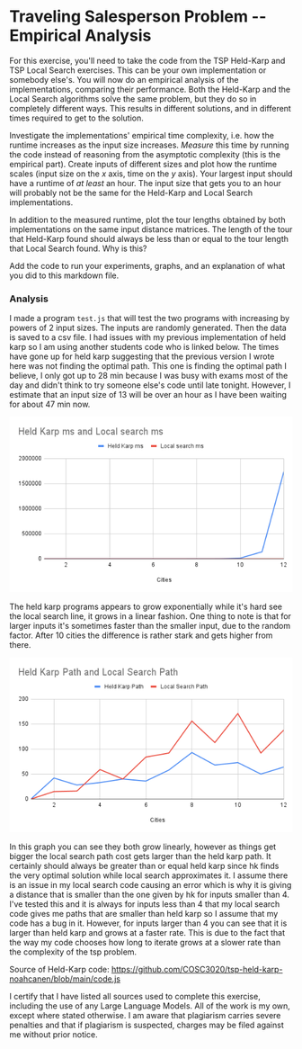 # Traveling Salesperson Problem -- Empirical Analysis

For this exercise, you'll need to take the code from the TSP Held-Karp and TSP
Local Search exercises. This can be your own implementation or somebody else's.
You will now do an empirical analysis of the implementations, comparing their
performance. Both the Held-Karp and the Local Search algorithms solve the same
problem, but they do so in completely different ways. This results in different
solutions, and in different times required to get to the solution.

Investigate the implementations' empirical time complexity, i.e. how the runtime
increases as the input size increases. *Measure* this time by running the code
instead of reasoning from the asymptotic complexity (this is the empirical
part). Create inputs of different sizes and plot how the runtime scales (input
size on the $x$ axis, time on the $y$ axis). Your largest input should have a
runtime of *at least* an hour. The input size that gets you to an hour will
probably not be the same for the Held-Karp and Local Search implementations.

In addition to the measured runtime, plot the tour lengths obtained by both
implementations on the same input distance matrices. The length of the tour that
Held-Karp found should always be less than or equal to the tour length that
Local Search found. Why is this?

Add the code to run your experiments, graphs, and an explanation of what you did
to this markdown file.

### Analysis

I made a program `test.js` that will test the two programs with increasing by powers of 2 input sizes. The inputs are randomly generated. Then the data is saved to a csv file. I had issues with my previous implementation of held karp so I am using another students code who is linked below. The times have gone up for held karp suggesting that the previous version I wrote here was not finding the optimal path. This one is finding the optimal path I believe, I only got up to 28 min because I was busy with exams most of the day and didn't think to try someone else's code until late tonight. However, I estimate that an input size of 13 will be over an hour as I have been waiting for about 47 min now.

![cities v.s. time](./cities-vs-time.png)

The held karp programs appears to grow exponentially while it's hard see the local search line, it grows in a linear fashion. One thing to note is that for larger inputs it's sometimes faster than the smaller input, due to the random factor. After 10 cities the difference is rather stark and gets higher from there.

![cities v.s. path](./cities-vs-path-len.png)

In this graph you can see they both grow linearly, however as things get bigger the local search path cost gets larger than the held karp path. It certainly should always be greater than or equal held karp since hk finds the very optimal solution while local search approximates it. I assume there is an issue in my local search code causing an error which is why it is giving a distance that is smaller than the one given by hk for inputs smaller than 4. I've tested this and it is always for inputs less than 4 that my local search code gives me paths that are smaller than held karp so I assume that my code has a bug in it. However, for inputs larger than 4 you can see that it is larger than held karp and grows at a faster rate. This is due to the fact that the way my code chooses how long to iterate grows at a slower rate than the complexity of the tsp problem.

Source of Held-Karp code: https://github.com/COSC3020/tsp-held-karp-noahcanen/blob/main/code.js

I certify that I have listed all sources used to complete this exercise, including the use of any Large Language Models. All of the work is my own, except where stated otherwise. I am aware that plagiarism carries severe penalties and that if plagiarism is suspected, charges may be filed against me without prior notice.


